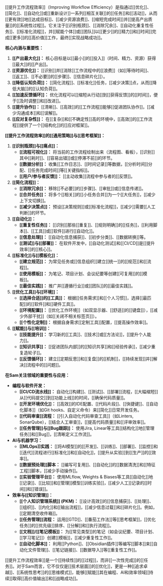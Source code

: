[[提升工作流程效率]]（Improving Workflow Efficiency）是指通过[[优化]]、[[简化]]、[[自动化]]或[[重新设计]]一系列[[相互关联]]的[[任务]]和[[活动]]，从而[[更有效]]地[[达成目标]]、[[减少资源浪费]]、[[缩短完成时间]]并[[提高产出质量]]的[[系统性过程]]。它关注于[[识别瓶颈]]、[[消除冗余]]、[[自动化重复性任务]]、[[标准化流程]]，并[[赋能个体]]或[[团队]]以[[更少]]的[[精力]]和[[时间]]完成[[更多]]的[[高价值]]工作，最终[[实现战略成功]]。

**核心内涵与重要性：**

1.  **[[产出最大化]]：** 核心目标是以[[最小]]的[[投入]]（时间、精力、资源）获得[[最大]]的[[产出]]。
2.  **[[资源优化]]：** [[识别]]并[[消除]]工作流程中的[[浪费]]（如[[等待时间]]、[[返工]]、[[不必要]]的[[步骤]]、[[信息碎片化]]）。
3.  **[[降低认知负荷]]：** [[简化流程]]、[[标准化]]任务，[[减少决策]]点，从而[[降低大脑]]的[[认知负荷]]。
4.  **[[加速反馈循环]]：** 优化流程可以[[缩短从行动]]到[[获得反馈]]的[[时间]]，便于[[及时调整]]和[[改进]]。
5.  **[[提升协作]]：** [[清晰]]、[[高效]]的[[工作流程]]能够[[促进团队协作]]，[[减少沟通成本]]和[[误解]]。
6.  **[[应对复杂性]]：** 在[[复杂]]和[[不确定性]]高的环境中，[[高效]]的[[工作流程]]提供了一个[[结构化]]的[[应对框架]]。

**[[提升工作流程效率]]的[[通用策略]]与[[思考框架]]：**

1.  **[[识别瓶颈]]与[[痛点]]：**
    *   **[[流程可视化]]：** 将当前的工作流程绘制出来（流程图、看板），[[识别]]其中[[耗时]]、[[容易出错]]或[[停滞不前]]的环节。
    *   **[[数据分析]]：** 收集[[工作日志]]、[[时间记录]]等数据，[[分析时间]]分配、[[任务完成时间]]等[[关键指标]]。
    *   **[[用户/参与者反馈]]：** [[主动收集]]流程中参与者的[[反馈]]。
2.  **[[简化流程]]：**
    *   **[[消除冗余]]：** 移除[[不必要]]的[[步骤]]、[[审批]]或[[信息传递]]。
    *   **[[合并任务]]：** 将多个[[相关]]的[[小任务合并]]为一个[[大任务]]，[[减少上下文切换]]。
    *   **[[减少决策点]]：** 预设[[决策规则]]或[[标准化流程]]，[[减少]]需要[[人工判断]]的环节。
3.  **[[自动化]]：**
    *   **[[重复性任务]]：** [[识别]]那些[[重复]]、[[规则明确]]的[[任务]]，[[利用脚本]]、[[工具]]或[[软件]]进行[[自动化]]。
    *   **[[信息处理]]：** [[自动化信息捕获]]、[[初步分类]]、[[数据转换]]等。
    *   **[[测试]]与[[部署]]：** 在软件开发中，[[自动化测试]]和[[CI/CD]]是[[提升效率]]的[[核心]]。
4.  **[[标准化]]与[[模板化]]：**
    *   **[[建立规范]]：** 为常见任务或[[信息组织]]建立[[统一]]的[[规范]]和[[流程]]。
    *   **[[使用模板]]：** 为笔记、项目计划、会议纪要等创建[[可复用]]的[[模板]]。
    *   **[[最佳实践]]：** 推广并[[遵循行业]]或[[团队]]的[[最佳实践]]。
5.  **[[优化工具]]与[[环境]]：**
    *   **[[选择合适]]的[[工具]]：** 根据[[任务需求]]和[[个人习惯]]，选择[[最匹配]]的[[软件]]和[[硬件工具]]。
    *   **[[环境配置]]：** [[优化工作环境]]（如双显示器、[[舒适]]的[[键盘]]），[[减少外部干扰]]（如[[关闭不相关标签页]]）。
    *   **[[个性化定制]]：** 根据自身需求[[定制工具]]配置，[[提高操作效率]]。
6.  **[[赋能]]与[[培训]]：**
    *   **[[技能提升]]：** 学习新的[[工具]]、[[技术]]或[[方法论]]，[[提升个人能力]]。
    *   **[[知识共享]]：** [[促进团队内部]]的[[知识共享]]和[[经验传承]]，[[减少重复造轮子]]。
    *   **[[反馈循环]]：** 建立[[定期反思]]和[[复盘]]的[[机制]]，[[持续发现]]并[[解决]]流程中的[[问题]]。

**在Sam关注领域的重要性与应用：**

*   **编程与软件开发：**
    *   **[[CI/CD流水线]]：** 自动化[[构建]]、[[测试]]、[[部署]]流程，[[大幅缩短]]从[[代码提交]]到[[功能上线]]的时间，[[确保代码质量]]。
    *   **[[开发环境优化]]：** [[高效]]的IDE配置、[[代码片段]]、[[快捷键]]、[[自动化脚本]]（如Git hooks、自定义命令）来[[简化]]日常开发任务。
    *   **[[代码审查]]流程：** [[引入自动化代码审查工具]]（如Linters, SonarQube），[[结合人工审查]]，[[提高代码质量]]和[[评审效率]]。
    *   **[[任务管理]]与[[Bug跟踪]]：** 使用Jira, Linear等工具[[结构化]]地[[管理任务]]和[[Bug]]，[[清晰定义工作流]]。
*   **AI与机器学习：**
    *   **[[MLOps]]实践：** [[将AI模型]]的[[开发]]、[[训练]]、[[部署]]、[[监控]]和[[迭代]]流程进行[[标准化]]和[[自动化]]，[[提升从实验]]到[[生产]]的[[效率]]。
    *   **[[数据预处理]]脚本：** [[编写可复用]]、[[自动化]]的[[数据清洗]]和[[特征工程]]脚本，[[减少手动操作]]。
    *   **[[实验管理平台]]：** 使用MLflow, Weights & Biases等工具[[自动化]]地[[记录]]、[[比较]]和[[管理]]模型[[训练实验]]，[[减少人工]]记录的[[时间]]和[[错误]]。
*   **效率与[[知识管理]]：**
    *   **[[个人知识管理系统]] (PKM)：** [[设计高效]]的[[信息捕获]]、[[处理]]、[[组织]]、[[内化]]和[[输出流程]]，[[减少信息过载]]和[[碎片化]]。例如，[[定期清空收件箱]]。
    *   **[[任务管理]]流程：** 运用[[GTD]]、[[番茄工作法]]等[[思考框架]]，[[优化任务]]的[[优先级]]排序、[[分解]]和[[执行流程]]。
    *   **[[文档]]/[[笔记模板]]：** 为[[常见类型]]的笔记（如会议纪要、项目计划、[[学习笔记]]）创建[[模板]]，[[减少重复性工作]]。
    *   **[[自动化脚本]]：** 利用[[Python]]、[[Obsidian插件]]等编写[[脚本]]来[[自动化文件管理]]、[[笔记链接]]、[[数据导入]]等[[重复性工作]]。

[[提升工作流程效率]]是一个[[持续性]]的[[过程]]，而非[[一次性完成]]的[[任务]]。对于Sam而言，它不仅仅是[[技术层面]]的[[优化]]，更是一种[[追求卓越]]、[[系统性思考]]的[[思维模式]]，能够[[赋能]]其在编程、AI和效率领域[[持续]]取得[[高价值输出]]和[[战略成功]]。